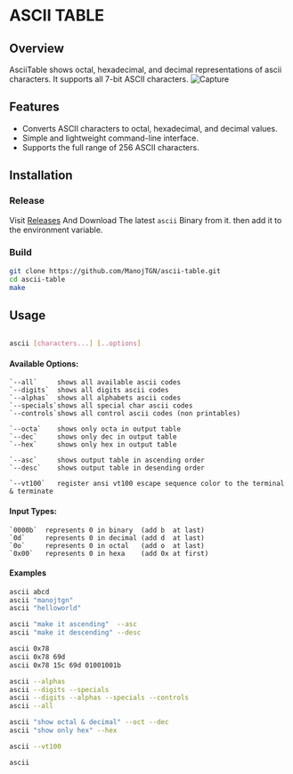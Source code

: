 # ASCII TABLE

## Overview
AsciiTable shows octal, hexadecimal, and decimal representations of ascii characters. It supports all 7-bit ASCII characters.
![Capture](https://github.com/ManojTGN/ascii-table/assets/42494649/bb0fc8f0-6163-4cc9-a1b4-4364950295e2)

## Features
- Converts ASCII characters to octal, hexadecimal, and decimal values.
- Simple and lightweight command-line interface.
- Supports the full range of 256 ASCII characters.

## Installation
### Release
Visit [Releases](https://github.com/ManojTGN/ascii-table/releases) And Download The latest `ascii` Binary from it. then add it to the environment variable.

### Build
```bash
git clone https://github.com/ManojTGN/ascii-table.git
cd ascii-table
make
```

## Usage
```bash

ascii [characters...] [..options]

```

#### Available Options:
    `--all`     shows all available ascii codes
    `--digits`  shows all digits ascii codes
    `--alphas`  shows all alphabets ascii codes
    `--specials`shows all special char ascii codes
    `--controls`shows all control ascii codes (non printables)
    
    `--octa`    shows only octa in output table
    `--dec`     shows only dec in output table
    `--hex`     shows only hex in output table
    
    `--asc`     shows output table in ascending order
    `--desc`    shows output table in desending order
    
    `--vt100`   register ansi vt100 escape sequence color to the terminal & terminate

#### Input Types:
    `0000b`  represents 0 in binary  (add b  at last)
    `0d`     represents 0 in decimal (add d  at last)
    `0o`     represents 0 in octal   (add o  at last)
    `0x00`   represents 0 in hexa    (add 0x at first)

#### Examples
```bash
ascii abcd
ascii "manojtgn"
ascii "helloworld"

ascii "make it ascending"  --asc
ascii "make it descending" --desc

ascii 0x78
ascii 0x78 69d
ascii 0x78 15c 69d 01001001b

ascii --alphas
ascii --digits --specials
ascii --digits --alphas --specials --controls
ascii --all

ascii "show octal & decimal" --oct --dec
ascii "show only hex" --hex

ascii --vt100

ascii
```
